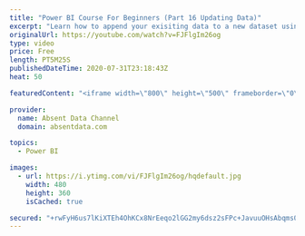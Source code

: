 ```yaml
---
title: "Power BI Course For Beginners (Part 16 Updating Data)"
excerpt: "Learn how to append your exisiting data to a new dataset using the Query Editor in Power BI."
originalUrl: https://youtube.com/watch?v=FJFlgIm26og
type: video
price: Free
length: PT5M25S
publishedDateTime: 2020-07-31T23:18:43Z
heat: 50

featuredContent: "<iframe width=\"800\" height=\"500\" frameborder=\"0\" src=\"https://www.youtube.com/embed/FJFlgIm26og\" allow=\"accelerometer; autoplay; encrypted-media; gyroscope; picture-in-picture\" allowfullscreen></iframe>"

provider:
  name: Absent Data Channel
  domain: absentdata.com

topics:
  - Power BI

images:
  - url: https://i.ytimg.com/vi/FJFlgIm26og/hqdefault.jpg
    width: 480
    height: 360
    isCached: true

secured: "+rwFyH6us7lKiXTEh4OhKCx8NrEeqo2lGG2my6dsz2sFPc+JavuuOHsAbqms0SmcutVtFLSzixTDqP2NPMlyIrQBCFhXHGLG976r6T2HHyf1d4BLd/m8cSppKtW2YFJLcJNMaAsLUvq8409P6IR2LQy+Z9Gphvpw1oEtJoDm5oFUxdwvip4SOKG8J/5IJmtktVFW8hf613v8W/Ht9gcnuCQf8voVuJLEBhnr4lHBozsgCm4lhR1lHLqmOIrVt6vK+lfbCfWSVAR53KtEUaXK1AAVk6INg4T+A59yVi9ux64jzTdTdGKIBfURCpsAgBnGT9YyihvkvEaZIOg2t029GlB6amQhARaPVrIJw7IoqEnS9ZglBCAo7zUxVnBWHN/8W7zqQ51V0YOWJVHX7bl9S6x1HnKqwCcqHgTCYa9hktA=;hMB/ogVDJSyI2rnPZKY0pw=="
---
```


